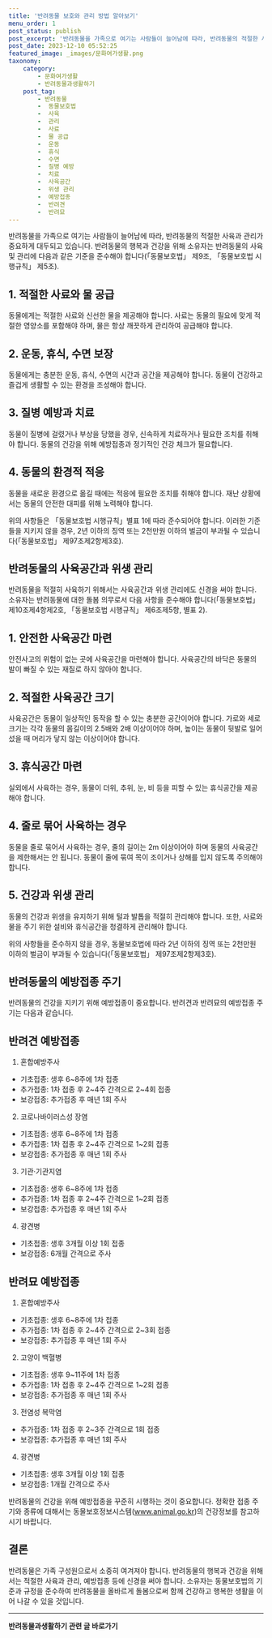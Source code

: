 ```yaml
---
title: '반려동물 보호와 관리 방법 알아보기'
menu_order: 1
post_status: publish
post_excerpt: '반려동물을 가족으로 여기는 사람들이 늘어남에 따라, 반려동물의 적절한 사육과 관리가 중요하게 대두되고 있습니다. 반려동물의 행복과 건강을 위해 소유자는 반려동물의 사육 및 관리에 다음과 같은 기준을 준수해야 합니다  동물보호법  제9조,  동물보호법 시행규칙  제5조 .'
post_date: 2023-12-10 05:52:25
featured_image: _images/문화여가생활.png
taxonomy:
    category:
        - 문화여가생활
        - 반려동물과생활하기
    post_tag:
        - 반려동물
        -  동물보호법
        -  사육
        -  관리
        -  사료
        -  물 공급
        -  운동
        -  휴식
        -  수면
        -  질병 예방
        -  치료
        -  사육공간
        -  위생 관리
        -  예방접종
        -  반려견
        -  반려묘
---
```



반려동물을 가족으로 여기는 사람들이 늘어남에 따라, 반려동물의 적절한 사육과 관리가 중요하게 대두되고 있습니다. 반려동물의 행복과 건강을 위해 소유자는 반려동물의 사육 및 관리에 다음과 같은 기준을 준수해야 합니다(「동물보호법」 제9조, 「동물보호법 시행규칙」 제5조).

## 1. 적절한 사료와 물 공급

동물에게는 적절한 사료와 신선한 물을 제공해야 합니다. 사료는 동물의 필요에 맞게 적절한 영양소를 포함해야 하며, 물은 항상 깨끗하게 관리하여 공급해야 합니다.

## 2. 운동, 휴식, 수면 보장

동물에게는 충분한 운동, 휴식, 수면의 시간과 공간을 제공해야 합니다. 동물이 건강하고 즐겁게 생활할 수 있는 환경을 조성해야 합니다.

## 3. 질병 예방과 치료

동물이 질병에 걸렸거나 부상을 당했을 경우, 신속하게 치료하거나 필요한 조치를 취해야 합니다. 동물의 건강을 위해 예방접종과 정기적인 건강 체크가 필요합니다.

## 4. 동물의 환경적 적응

동물을 새로운 환경으로 옮길 때에는 적응에 필요한 조치를 취해야 합니다. 재난 상황에서는 동물의 안전한 대피를 위해 노력해야 합니다.

위의 사항들은 「동물보호법 시행규칙」별표 1에 따라 준수되어야 합니다. 이러한 기준들을 지키지 않을 경우, 2년 이하의 징역 또는 2천만원 이하의 벌금이 부과될 수 있습니다(「동물보호법」 제97조제2항제3호).

## 반려동물의 사육공간과 위생 관리

반려동물을 적절히 사육하기 위해서는 사육공간과 위생 관리에도 신경을 써야 합니다. 소유자는 반려동물에 대한 돌봄 의무로서 다음 사항을 준수해야 합니다(「동물보호법」 제10조제4항제2호, 「동물보호법 시행규칙」 제6조제5항, 별표 2).

## 1. 안전한 사육공간 마련

안전사고의 위험이 없는 곳에 사육공간을 마련해야 합니다. 사육공간의 바닥은 동물의 발이 빠질 수 있는 재질로 하지 않아야 합니다.

## 2. 적절한 사육공간 크기

사육공간은 동물이 일상적인 동작을 할 수 있는 충분한 공간이어야 합니다. 가로와 세로 크기는 각각 동물의 몸길이의 2.5배와 2배 이상이어야 하며, 높이는 동물이 뒷발로 일어섰을 때 머리가 닿지 않는 이상이어야 합니다.

## 3. 휴식공간 마련

실외에서 사육하는 경우, 동물이 더위, 추위, 눈, 비 등을 피할 수 있는 휴식공간을 제공해야 합니다.

## 4. 줄로 묶어 사육하는 경우

동물을 줄로 묶어서 사육하는 경우, 줄의 길이는 2m 이상이어야 하며 동물의 사육공간을 제한해서는 안 됩니다. 동물이 줄에 묶여 목이 조이거나 상해를 입지 않도록 주의해야 합니다.

## 5. 건강과 위생 관리

동물의 건강과 위생을 유지하기 위해 털과 발톱을 적절히 관리해야 합니다. 또한, 사료와 물을 주기 위한 설비와 휴식공간을 청결하게 관리해야 합니다.

위의 사항들을 준수하지 않을 경우, 동물보호법에 따라 2년 이하의 징역 또는 2천만원 이하의 벌금이 부과될 수 있습니다(「동물보호법」 제97조제2항제3호).

## 반려동물의 예방접종 주기

반려동물의 건강을 지키기 위해 예방접종이 중요합니다. 반려견과 반려묘의 예방접종 주기는 다음과 같습니다.

## 반려견 예방접종

1. 혼합예방주사
- 기초접종: 생후 6~8주에 1차 접종
- 추가접종: 1차 접종 후 2~4주 간격으로 2~4회 접종
- 보강접종: 추가접종 후 매년 1회 주사

2. 코로나바이러스성 장염
- 기초접종: 생후 6~8주에 1차 접종
- 추가접종: 1차 접종 후 2~4주 간격으로 1~2회 접종
- 보강접종: 추가접종 후 매년 1회 주사

3. 기관·기관지염
- 기초접종: 생후 6~8주에 1차 접종
- 추가접종: 1차 접종 후 2~4주 간격으로 1~2회 접종
- 보강접종: 추가접종 후 매년 1회 주사

4. 광견병
- 기초접종: 생후 3개월 이상 1회 접종
- 보강접종: 6개월 간격으로 주사

## 반려묘 예방접종

1. 혼합예방주사
- 기초접종: 생후 6~8주에 1차 접종
- 추가접종: 1차 접종 후 2~4주 간격으로 2~3회 접종
- 보강접종: 추가접종 후 매년 1회 주사

2. 고양이 백혈병
- 기초접종: 생후 9~11주에 1차 접종
- 추가접종: 1차 접종 후 2~4주 간격으로 1~2회 접종
- 보강접종: 추가접종 후 매년 1회 주사

3. 전염성 복막염
- 추가접종: 1차 접종 후 2~3주 간격으로 1회 접종
- 보강접종: 추가접종 후 매년 1회 주사

4. 광견병
- 기초접종: 생후 3개월 이상 1회 접종
- 보강접종: 1개월 간격으로 주사

반려동물의 건강을 위해 예방접종을 꾸준히 시행하는 것이 중요합니다. 정확한 접종 주기와 종류에 대해서는 동물보호정보시스템(www.animal.go.kr)의 건강정보를 참고하시기 바랍니다.

## 결론

반려동물은 가족 구성원으로서 소중히 여겨져야 합니다. 반려동물의 행복과 건강을 위해서는 적절한 사육과 관리, 예방접종 등에 신경을 써야 합니다. 소유자는 동물보호법의 기준과 규정을 준수하여 반려동물을 올바르게 돌봄으로써 함께 건강하고 행복한 생활을 이어 나갈 수 있을 것입니다.
<!-- wp:separator -->
<hr class="wp-block-separator has-alpha-channel-opacity"/>
<!-- /wp:separator -->

<!-- wp:group {"backgroundColor":"base","layout":{"type":"constrained"}} -->
<div class="wp-block-group has-base-background-color has-background"><!-- wp:paragraph {"align":"center","fontSize":"medium"} -->
<p class="has-text-align-center has-large-font-size"><strong>반려동물과생활하기 관련 글 바로가기</strong></p>
<!-- /wp:paragraph -->


<!-- wp:latest-posts
{"categories":[{"id":16383,"count":19,"description":"","link":"https://uknowlaw.com/category/%eb%b0%98%eb%a0%a4%eb%8f%99%eb%ac%bc%ea%b3%bc%ec%83%9d%ed%99%9c%ed%95%98%ea%b8%b0/","name":"반려동물과생활하기","slug":"반려동물과생활하기","taxonomy":"category","parent":0,"meta":[],"_links":{"self":[{"href":"https://uknowlaw.com/wp-json/wp/v2/categories/16383"}],"collection":[{"href":"https://uknowlaw.com/wp-json/wp/v2/categories"}],"about":[{"href":"https://uknowlaw.com/wp-json/wp/v2/taxonomies/category"}],"wp:post_type":[{"href":"https://uknowlaw.com/wp-json/wp/v2/posts?categories=16383"}],"curies":[{"name":"wp","href":"https://api.w.org/{rel}","templated":true}]}}],"postsToShow":100,"excerptLength":28,"postLayout":"grid","columns":2,"featuredImageAlign":"left","featuredImageSizeSlug":"large","fontSize":"small"} /--></div>
<!-- /wp:group -->